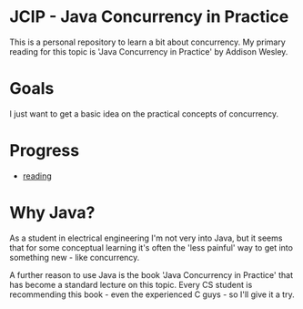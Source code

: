 # JCIP - Java Concurrency in Practice
This is a personal repository to learn a bit about concurrency. My primary
reading for this topic is 'Java Concurrency in Practice' by Addison Wesley.

# Goals
I just want to get a basic idea on the practical concepts of concurrency.

# Progress
* [reading](./progress/reading.md)

# Why Java?
As a student in electrical engineering I'm not very into Java, but
it seems that for some conceptual learning it's often the 'less
painful' way to get into something new - like concurrency.

A further reason to use Java is the book 'Java Concurrency in Practice'
that has become a standard lecture on this topic. Every CS student
is recommending this book - even the experienced C guys - so I'll give it
a try.
